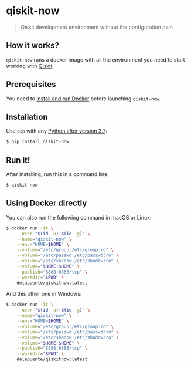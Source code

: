 # qiskit-now

> Qiskit development environment without the configuration pain

## How it works?

`qiskit-now` runs a docker image with all the environment you need to start working with [Qiskit](https://github.com/Qiskit/qiskit/).

## Prerequisites

You need to [install and run Docker](https://docs.docker.com/get-docker/) before launching `qiskit-now`.

## Installation

Use `pip` with any [Python after version 3.7](https://www.python.org/downloads/):

```sh
$ pip install qiskit-now
```

## Run it!

After installing, run this in a command line:

```sh
$ qiskit-now
```

## Using Docker directly

You can also run the following command in macOS or Linux:

```sh
$ docker run -it \
    --user "$(id -u):$(id -g)" \
    --name="qiskit-now" \
    --env="HOME=$HOME" \
    --volume="/etc/group:/etc/group:ro" \
    --volume="/etc/passwd:/etc/passwd:ro" \
    --volume="/etc/shadow:/etc/shadow:ro" \
    --volume="$HOME:$HOME" \
    --publish="8888:8888/tcp" \
    --workdir="$PWD" \
    delapuente/qiskitnow:latest
```

And this other one in Windows:

```sh
$ docker run -it \
    --user "$(id -u):$(id -g)" \
    --name="qiskit-now" \
    --env="HOME=$HOME" \
    --volume="/etc/group:/etc/group:ro" \
    --volume="/etc/passwd:/etc/passwd:ro" \
    --volume="/etc/shadow:/etc/shadow:ro" \
    --volume="$HOME:$HOME" \
    --publish="8888:8888/tcp" \
    --workdir="$PWD" \
    delapuente/qiskitnow:latest
```